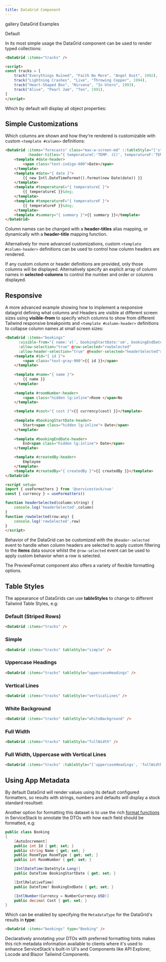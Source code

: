 ```yaml
---
title: DataGrid Component
---
```


<link rel="stylesheet" href="/css/tailwind-components.css">

<script setup>
import { Icon } from "@iconify/vue"
import ApiReference from "../../src/components/ApiReference.vue"
import Default from "../../src/gallery/datagrid/Default.vue"
import Custom from "../../src/gallery/datagrid/Custom.vue"
import Responsive from "../../src/gallery/datagrid/Responsive.vue"
import { tracks } from "../../src/gallery/data.ts"
import metadata from "../../src/gallery/metadata.json"
import bookings from "../../src/gallery/bookings.json"
import Formatters from '../../.vitepress/includes/vue/formatters.md'

import { useAppMetadata } from '@servicestack/vue'
const { load } = useAppMetadata()
load(metadata)
</script>

<div>

<Breadcrumbs class="mt-4" home-href="/vue/">
  <Breadcrumb href="/vue/gallery/">gallery</Breadcrumb>
  <Breadcrumb>DataGrid Examples</Breadcrumb>
</Breadcrumbs>

<ApiReference class="pt-8" Component="DataGrid<Model>">Default</ApiReference>

<p class="mb-4 text-lg">
    In its most simple usage the DataGrid component can be used to render typed collections:
</p>

```html
<DataGrid :items="tracks" />

<script>
const tracks = [
    track("Everythings Ruined", "Faith No More", "Angel Dust", 1992),
    track("Lightning Crashes", "Live", "Throwing Copper", 1994),
    track("Heart-Shaped Box", "Nirvana", "In Utero", 1993),
    track("Alive", "Pearl Jam", "Ten", 1991),
]
</script>
```

<p class="mb-4 text-lg">
    Which by default will display all object properties:
</p>

<DataGrid :items="tracks" />

<h2 class="pt-8 mb-4 text-2xl font-semibold text-gray-900 dark:text-gray-100">
  Simple Customizations
</h2>

<p class="mb-4 text-lg">
  Which columns are shown and how they're rendered is customizable with custom <code>&lt;template #column&gt;</code> definitions:
</p>

```html
<DataGrid :items="forecasts" class="max-w-screen-md" ::tableStyle="['stripedRows','uppercaseHeadings']"
          :header-titles="{ temperatureC:'TEMP. (C)', temperatureF:'TEMP. (F)' }">
    <template #date-header>
        <span class="text-indigo-600">Date</span>
    </template>
    <template #date="{ date }">
        {{ new Intl.DateTimeFormat().format(new Date(date)) }}
    </template>
    <template #temperatureC="{ temperatureC }">
        {{ temperatureC }}&deg;
    </template>
    <template #temperatureF="{ temperatureF }">
        {{ temperatureF }}&deg;
    </template>
    <template #summary="{ summary }">{{ summary }}</template>
</DataGrid>

```

<Custom />

<p class="my-4 text-lg">
    Column names can be changed with a <b>header-titles</b> alias mapping, or dynamically with a <b>header-title</b> mapping function.
</p>

<p class="my-4 text-lg">
    Alternatively for more advanced customizations, custom <code>&lt;template #column-header&gt;</code> definitions can be used 
    to control how column headers are rendered.
</p>

<p class="my-4 text-lg">
    If any custom column or header definitions are provided, only those columns will be displayed. 
    Alternatively specify an explicit array of column names in <b>selected-columns</b> 
    to control the number and order or columns displayed.
</p>


<h2 class="pt-8 mb-4 text-2xl font-semibold text-gray-900 dark:text-gray-100">
    Responsive
</h2>

<p class="mb-4 text-lg">
    A more advanced example showing how to implement a responsive datagrid defining what columns and Headers
    are visible at different screen sizes using <b>visible-from</b> to specify which columns to show 
    from different Tailwind responsive breakpoints and <code>&lt;template #column-header&gt;</code> definitions to 
    collapse column names at small screen sizes:
</p>

```html
<DataGrid :items="bookings" 
      :visible-from="{ name:'xl', bookingStartDate:'sm', bookingEndDate:'xl' }"
      :allow-selection="true" @row-selected="rowSelected"
      :allow-header-selection="true" @header-selected="headerSelected">
    <template #id="{ id }">
        <span class="text-gray-900">{{ id }}</span>
    </template>
    
    <template #name="{ name }">
        {{ name }}
    </template>
    
    <template #roomNumber-header>
        <span class="hidden lg:inline">Room </span>No
    </template>

    <template #cost="{ cost }">{{ currency(cost) }}</template>
    
    <template #bookingStartDate-header>
        Start<span class="hidden lg:inline"> Date</span>
    </template>
    
    <template #bookingEndDate-header>
        End<span class="hidden lg:inline"> Date</span>
    </template>

    <template #createdBy-header>
        Employee
    </template>
    <template #createdBy="{ createdBy }">{{ createdBy }}</template>
</DataGrid>

<script setup>
import { useFormatters } from '@servicestack/vue'
const { currency } = useFormatters()

function headerSelected(column:string) {
    console.log('headerSelected',column)
}
function rowSelected(row:any) {
    console.log('rowSelected',row)
}
</script>
```

<Responsive />

<p class="my-4 text-lg">
    Behavior of the DataGrid can be customized with the <code>@header-selected</code> event to handle when column headers are selected to 
    apply custom filtering to the <b>items</b> data source whilst the <code>@row-selected</code> event can be used to apply custom behavior 
    when a row is selected.
</p>

<Formatters />

The <TextLink href="/vue/gallery/formats">PreviewFormat</TextLink> component also offers a variety of flexible formatting options.

<h2 id="table-styles" class="mt-8 mb-4 text-2xl font-semibold text-gray-900 dark:text-gray-100">
    Table Styles
</h2>

<p class="mb-4 text-lg">
    The appearance of DataGrids can use <b>tableStyles</b> to change to different
    <TextLink href="https://tailwindui.com/components/application-ui/lists/tables">Tailwind Table Styles</TextLink>, e.g:
</p>


<h3 class="my-4 text-lg font-semibold">Default (Striped Rows)</h3>

```html
<DataGrid :items="tracks" />
```

<DataGrid :items="tracks" />

<h3 class="my-4 text-lg font-semibold">Simple</h3>

```html
<DataGrid :items="tracks" tableStyle="simple" />
```

<DataGrid :items="tracks" tableStyle="simple" />

<h3 class="my-4 text-lg font-semibold">Uppercase Headings</h3>

```html
<DataGrid :items="tracks" tableStyle="uppercaseHeadings" />
```

<DataGrid :items="tracks" tableStyle="uppercaseHeadings" />

<h3 class="my-4 text-lg font-semibold">Vertical Lines</h3>

```html
<DataGrid :items="tracks" tableStyle="verticalLines" />
```

<DataGrid :items="tracks" tableStyle="verticalLines" />

<h3 class="my-4 text-lg font-semibold">White Background</h3>

```html
<DataGrid :items="tracks" tableStyle="whiteBackground" />
```

<DataGrid :items="tracks" tableStyle="whiteBackground" />

<h3 class="my-4 text-lg font-semibold">Full Width</h3>

```html
<DataGrid :items="tracks" tableStyle="fullWidth" />
```

<DataGrid :items="tracks" tableStyle="fullWidth" />

<h3 class="my-4 text-lg font-semibold">Full Width, Uppercase with Vertical Lines</h3>

```html
<DataGrid :items="tracks" :tableStyle="['uppercaseHeadings', 'fullWidth', 'verticalLines']" />
```

<DataGrid :items="tracks" :tableStyle="['uppercaseHeadings', 'fullWidth', 'verticalLines']" />




<h2 id="app-metadata" class="mt-8 mb-4 text-2xl font-semibold text-gray-900 dark:text-gray-100">
    Using App Metadata
</h2>

<p class="my-4 text-lg">
    By default DataGrid will render values using its default configured formatters, so results with strings, numbers and defaults
    will display a stock standard resultset:
</p>

<DataGrid :items="bookings" />

<p class="my-4 text-lg">
    Another option for formatting this dataset is to use the rich <a href="/locode/formatters">format functions</a> in ServiceStack
    to annotate the DTOs with how each field should be formatted, e.g:
</p>

```csharp
public class Booking
{
    [AutoIncrement]
    public int Id { get; set; }
    public string Name { get; set; }
    public RoomType RoomType { get; set; }
    public int RoomNumber { get; set; }

    [IntlDateTime(DateStyle.Long)]
    public DateTime BookingStartDate { get; set; }

    [IntlRelativeTime]
    public DateTime? BookingEndDate { get; set; }

    [IntlNumber(Currency = NumberCurrency.USD)]
    public decimal Cost { get; set; }
}
```

<p class="my-4 text-lg">
    Which can be enabled by specifying the <code>MetadataType</code> for the DataGrid's results in <b>type</b>:
</p>

```html
<DataGrid :items="bookings" type="Booking" />
```

<DataGrid :items="bookings" type="Booking" />

<p class="my-4 text-lg">
    Declaratively annotating your DTOs with preferred formatting hints makes this rich metadata information available to clients where
    it's used to enhance ServiceStack's built-in UI's and Components like
    <TextLink href="/api-explorer">API Explorer</TextLink>, 
    <TextLink href="/locode/">Locode</TextLink> and 
    <TextLink href="/templates-blazor-components">Blazor Tailwind Components</TextLink>.
</p>

</div>
